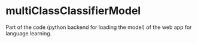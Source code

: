 # multiClassClassifierModel
Part of the code (python backend for loading the model) of the web app for language learning. 
